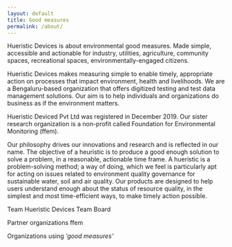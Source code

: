 ```yaml
---
layout: default
title: Good measures
permalink: /about/
---
```


Hueristic Devices is about environmental good measures. Made simple, accessible and actionable for industry, utilities, agriculture, community spaces, recreational spaces, environmentally-engaged citizens. 

Hueristic Devices makes measuring simple to enable timely, appropriate action on processes that impact environment, health and livelihoods. We are a Bengaluru-based organization that offers digitized testing and test data management solutions. Our aim is to help individuals and organizations do business as if the environment matters. 

Hueristic Deviced Pvt Ltd was registered in December 2019. Our sister research organization is a non-profit called Foundation for Environmental Monitoring (ffem).

Our philosophy drives our innovations and research and is reflected in our name. The objective of a heuristic is to produce a good enough solution to solve a problem, in a reasonable, actionable time frame. A hueristic is a problem-solving method; a way of doing, which we feel is particularly apt for acting on issues related to environment quality governance for sustainable water, soil and air quality. Our products are designed to help users understand enough about the status of resource quality, in the simplest and most time-efficient ways, to make timely action possible.


Team Hueristic Devices
Team
Board

Partner organizations
ffem

Organizations using <em>&lsquo;good measures&rsquo;</em>
